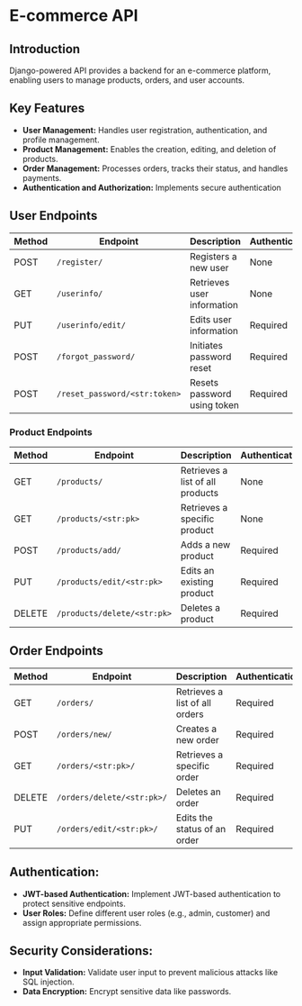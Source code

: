 # E-commerce API

## Introduction
Django-powered API provides a backend for an e-commerce platform, enabling users to manage products, orders, and user accounts.

## Key Features

* **User Management:** Handles user registration, authentication, and profile management.
* **Product Management:** Enables the creation, editing, and deletion of products.
* **Order Management:** Processes orders, tracks their status, and handles payments.
* **Authentication and Authorization:** Implements secure authentication

## User Endpoints

| Method | Endpoint | Description | Authentication |
|---|---|---|---|
| POST | `/register/` | Registers a new user | None |
| GET | `/userinfo/` | Retrieves user information | None |
| PUT | `/userinfo/edit/` | Edits user information | Required |
| POST | `/forgot_password/` | Initiates password reset | Required |
| POST | `/reset_password/<str:token>` | Resets password using token | Required |

### Product Endpoints

| Method | Endpoint | Description | Authentication |
|---|---|---|---|
| GET | `/products/` | Retrieves a list of all products | None |
| GET | `/products/<str:pk>` | Retrieves a specific product | None |
| POST | `/products/add/` | Adds a new product | Required |
| PUT | `/products/edit/<str:pk>` | Edits an existing product | Required |
| DELETE | `/products/delete/<str:pk>` | Deletes a product | Required |

## Order Endpoints
| Method | Endpoint | Description | Authentication |
|---|---|---|---|
| GET | `/orders/` | Retrieves a list of all orders | Required |
| POST | `/orders/new/` | Creates a new order | Required |
| GET | `/orders/<str:pk>/` | Retrieves a specific order | Required |
| DELETE | `/orders/delete/<str:pk>/` | Deletes an order | Required |
| PUT | `/orders/edit/<str:pk>/` | Edits the status of an order | Required |

## Authentication:

* **JWT-based Authentication:** Implement JWT-based authentication to protect sensitive endpoints.
* **User Roles:** Define different user roles (e.g., admin, customer) and assign appropriate permissions.

## Security Considerations:

* **Input Validation:** Validate user input to prevent malicious attacks like SQL injection.
* **Data Encryption:** Encrypt sensitive data like passwords.
